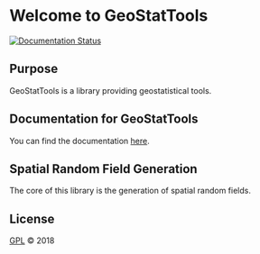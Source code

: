 # Welcome to GeoStatTools

[![Documentation Status](https://readthedocs.org/projects/docs/badge/?version=latest)](https://gstools.readthedocs.io/en/latest/)


## Purpose

GeoStatTools is a library providing geostatistical tools.


## Documentation for GeoStatTools

You can find the documentation [here][doc_link].


[doc_link]: https://gstools.readthedocs.io/en/latest/


## Spatial Random Field Generation

The core of this library is the generation of spatial random fields.


## License

[GPL][gpl_link] © 2018


[gpl_link]: https://github.com/LSchueler/GSTools/blob/master/LICENSE
